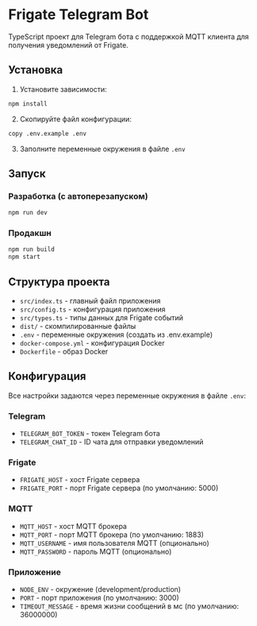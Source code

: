 # Frigate Telegram Bot

TypeScript проект для Telegram бота с поддержкой MQTT клиента для получения уведомлений от Frigate.

## Установка

1. Установите зависимости:
```bash
npm install
```

2. Скопируйте файл конфигурации:
```bash
copy .env.example .env
```

3. Заполните переменные окружения в файле `.env`

## Запуск

### Разработка (с автоперезапуском)
```bash
npm run dev
```

### Продакшн
```bash
npm run build
npm start
```

## Структура проекта

- `src/index.ts` - главный файл приложения
- `src/config.ts` - конфигурация приложения
- `src/types.ts` - типы данных для Frigate событий
- `dist/` - скомпилированные файлы
- `.env` - переменные окружения (создать из .env.example)
- `docker-compose.yml` - конфигурация Docker
- `Dockerfile` - образ Docker

## Конфигурация

Все настройки задаются через переменные окружения в файле `.env`:

### Telegram
- `TELEGRAM_BOT_TOKEN` - токен Telegram бота
- `TELEGRAM_CHAT_ID` - ID чата для отправки уведомлений

### Frigate
- `FRIGATE_HOST` - хост Frigate сервера
- `FRIGATE_PORT` - порт Frigate сервера (по умолчанию: 5000)

### MQTT
- `MQTT_HOST` - хост MQTT брокера
- `MQTT_PORT` - порт MQTT брокера (по умолчанию: 1883)
- `MQTT_USERNAME` - имя пользователя MQTT (опционально)
- `MQTT_PASSWORD` - пароль MQTT (опционально)

### Приложение
- `NODE_ENV` - окружение (development/production)
- `PORT` - порт приложения (по умолчанию: 3000)
- `TIMEOUT_MESSAGE` - время жизни сообщений в мс (по умолчанию: 36000000)
